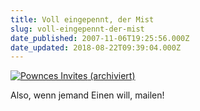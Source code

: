 ```yaml
---
title: Voll eingepennt, der Mist
slug: voll-eingepennt-der-mist
date_published: 2007-11-06T19:25:56.000Z
date_updated: 2018-08-22T09:39:04.000Z
---
```


[![Pownces Invites](//picdump.thafaker.de/2007/11/pownceinvites.png) (archiviert)](http://web.archive.org/web/20070628204041/http://pownce.com/)

Also, wenn jemand Einen will, mailen!
